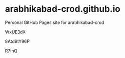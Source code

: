 # arabhikabad-crod.github.io
Personal GitHub Pages site for arabhikabad-crod




































WxUE3dX


8Atd9tY96P

R7InQ
